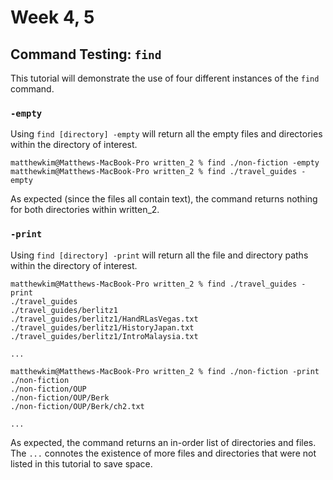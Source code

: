 # Week 4, 5

## Command Testing: `find`
This tutorial will demonstrate the use of four different instances of the `find` command. 

### `-empty`
Using `find [directory] -empty` will return all the empty files and directories within the directory of interest.

```
matthewkim@Matthews-MacBook-Pro written_2 % find ./non-fiction -empty
matthewkim@Matthews-MacBook-Pro written_2 % find ./travel_guides -empty
```
As expected (since the files all contain text), the command returns nothing for both directories within written_2. 

### `-print`
Using `find [directory] -print` will return all the file and directory paths within the directory of interest. 

```
matthewkim@Matthews-MacBook-Pro written_2 % find ./travel_guides -print
./travel_guides
./travel_guides/berlitz1
./travel_guides/berlitz1/HandRLasVegas.txt
./travel_guides/berlitz1/HistoryJapan.txt
./travel_guides/berlitz1/IntroMalaysia.txt

...

matthewkim@Matthews-MacBook-Pro written_2 % find ./non-fiction -print  
./non-fiction
./non-fiction/OUP
./non-fiction/OUP/Berk
./non-fiction/OUP/Berk/ch2.txt

...
```
As expected, the command returns an in-order list of directories and files. The `...` connotes the existence of more files and directories that were not listed in this tutorial to save space. 

